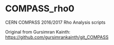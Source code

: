 # COMPASS_rho0
CERN COMPASS 2016/2017 Rho Analysis scripts

Original from Gursimran Kainth: https://github.com/gursimrankainth/git_COMPASS

